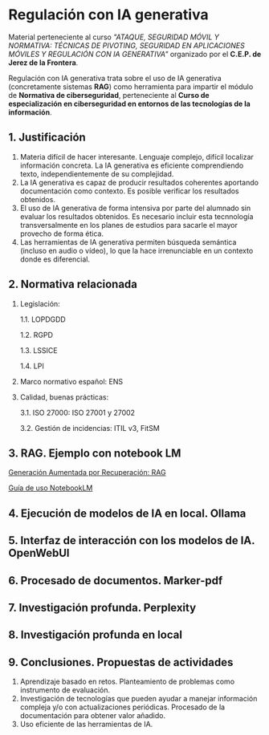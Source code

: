 # Regulación con IA generativa

Material perteneciente al curso *"ATAQUE, SEGURIDAD MÓVIL Y NORMATIVA: TÉCNICAS DE PIVOTING, SEGURIDAD EN APLICACIONES MÓVILES Y REGULACIÓN CON IA GENERATIVA"* organizado por el **C.E.P. de Jerez de la Frontera**.

Regulación con IA generativa trata sobre el uso de IA generativa (concretamente sistemas **RAG**) como herramienta para impartir el módulo de **Normativa de ciberseguridad**, perteneciente al **Curso de especialización en ciberseguridad en entornos de las tecnologías de la
información**.

## 1. Justificación
1. Materia difícil de hacer interesante. Lenguaje complejo, difícil localizar información concreta. La IA generativa es eficiente comprendiendo texto, independientemente de su complejidad.
2. La IA generativa es capaz de producir resultados coherentes aportando documentación como contexto. Es posible verificar los resultados obtenidos.
3. El uso de IA generativa de forma intensiva por parte del alumnado sin evaluar los resultados obtenidos. Es necesario incluir esta tecnnología transversalmente en los planes de estudios para sacarle el mayor provecho de forma ética.
4. Las herramientas de IA generativa permiten búsqueda semántica (incluso en audio o vídeo), lo que la hace irrenunciable en un contexto donde es diferencial.

## 2. Normativa relacionada
1. Legislación:

    1.1. LOPDGDD

    1.2. RGPD

    1.3. LSSICE

    1.4. LPI

2. Marco normativo español: ENS

3. Calidad, buenas prácticas:

    3.1. ISO 27000: ISO 27001 y 27002

    3.2. Gestión de incidencias: ITIL v3, FitSM

    
## 3. RAG. Ejemplo con notebook LM

[Generación Aumentada por Recuperación: RAG](RAG/RAG.md)

[Guía de uso NotebookLM](RAG/Guia_NotebookLM.md)

## 4. Ejecución de modelos de IA en local. Ollama

## 5. Interfaz de interacción con los modelos de IA. OpenWebUl

## 6. Procesado de documentos. Marker-pdf

## 7. Investigación profunda. Perplexity

## 8. Investigación profunda en local

## 9. Conclusiones. Propuestas de actividades
1. Aprendizaje basado en retos. Planteamiento de problemas como instrumento de evaluación.
2. Investigación de tecnologías que pueden ayudar a manejar información compleja y/o con actualizaciones periódicas. Procesado de la documentación para obtener valor añadido.
3. Uso eficiente de las herramientas de IA.

